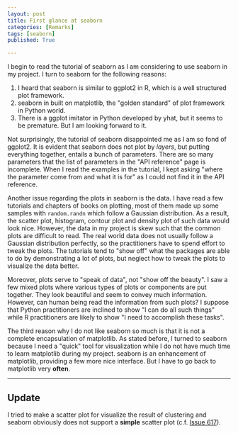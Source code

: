 ```yaml
---
layout: post 
title: First glance at seaborn
categories: [Remarks]
tags: [seaborn]
published: True

---
```

I begin to read the tutorial of seaborn as I am considering to use seaborn in my project. I turn to seaborn for the following reasons:

1. I heard that seaborn is similar to ggplot2 in R, which is a well structured plot framework.
2. seaborn in built on matplotlib, the "golden standard" of plot framework in Python world.
3. There is a ggplot imitator in Python developed by yhat, but it seems to be premature. But I am looking forward to it.


Not surprisingly, the tutorial of seaborn disappointed me as I am so fond of ggplot2. It is evident that seaborn does not plot by *layers*, but putting everything together, entails a bunch of parameters. There are so many parameters that the list of parameters in the "API reference" page is incomplete. When I read the examples in the tutorial, I kept asking "where the parameter come from and what it is for" as I could not find it in the API reference.

Another issue regarding the plots in seaborn is the data. I have read a few tutorials and chapters of books on plotting, most of them made up some samples with `random.randn` which follow a Gaussian distribution. As a result, the scatter plot, histogram, contour plot and density plot of such data would look nice. However, the data in my project is skew such that the common plots are difficult to read. The real world data does not usually follow a Gaussian distribution perfectly, so the practitioners have to spend effort to tweak the plots. The tutorials tend to "show off" what the packages are able to do by demonstrating a lot of plots, but neglect how to tweak the plots to visualize the data better.

Moreover, plots serve to "speak of data", not "show off the beauty". I saw a few mixed plots where various types of plots or components are put together. They look beautiful and seem to convey much information. However, can human being read the information from such plots? I suppose that Python practitioners are inclined to show "I can do all such things" while R practitioners are likely to show "I need to accomplish these tasks".

The third reason why I do not like seaborn so much is that it is not a complete encapsulation of matplotlib. As stated before, I turned to seaborn because I need a "quick" tool for visualization while I do not have much time to learn matplotlib during my project. seaborn is an enhancement of matplotlib, providing a few more nice interface. But I have to go back to matplotlib very **often**.


---

## Update

I tried to make a scatter plot for visualize the result of clustering and seaborn obviously does not support a **simple** scatter plot (c.f. [Issue 617](https://github.com/mwaskom/seaborn/issues/617#issuecomment-117198796)).


